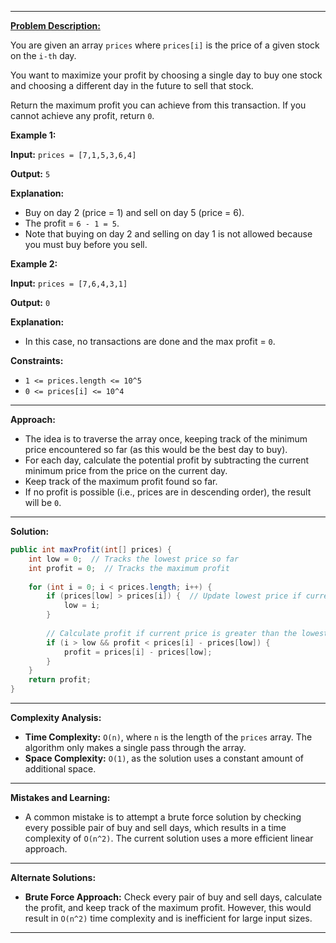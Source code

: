 
---

[**Problem Description:**](https://leetcode.com/problems/best-time-to-buy-and-sell-stock/description/)

You are given an array `prices` where `prices[i]` is the price of a given stock on the `i-th` day.

You want to maximize your profit by choosing a single day to buy one stock and choosing a different day in the future to sell that stock.

Return the maximum profit you can achieve from this transaction. If you cannot achieve any profit, return `0`.

**Example 1:**

**Input:** `prices = [7,1,5,3,6,4]`

**Output:** `5`

**Explanation:** 
- Buy on day 2 (price = 1) and sell on day 5 (price = 6).
- The profit = `6 - 1 = 5`.
- Note that buying on day 2 and selling on day 1 is not allowed because you must buy before you sell.

**Example 2:**

**Input:** `prices = [7,6,4,3,1]`

**Output:** `0`

**Explanation:** 
- In this case, no transactions are done and the max profit = `0`.

**Constraints:**

- `1 <= prices.length <= 10^5`
- `0 <= prices[i] <= 10^4`

---

**Approach:**

- The idea is to traverse the array once, keeping track of the minimum price encountered so far (as this would be the best day to buy).
- For each day, calculate the potential profit by subtracting the current minimum price from the price on the current day.
- Keep track of the maximum profit found so far.
- If no profit is possible (i.e., prices are in descending order), the result will be `0`.

---

**Solution:**

```java
public int maxProfit(int[] prices) {
    int low = 0;  // Tracks the lowest price so far
    int profit = 0;  // Tracks the maximum profit
    
    for (int i = 0; i < prices.length; i++) {
        if (prices[low] > prices[i]) {  // Update lowest price if current price is lower
            low = i;
        }
        
        // Calculate profit if current price is greater than the lowest price
        if (i > low && profit < prices[i] - prices[low]) {
            profit = prices[i] - prices[low];
        }
    }
    return profit;
}
```

---

**Complexity Analysis:**

- **Time Complexity:** `O(n)`, where `n` is the length of the `prices` array. The algorithm only makes a single pass through the array.
- **Space Complexity:** `O(1)`, as the solution uses a constant amount of additional space.

---

**Mistakes and Learning:**

- A common mistake is to attempt a brute force solution by checking every possible pair of buy and sell days, which results in a time complexity of `O(n^2)`. The current solution uses a more efficient linear approach.
  
---

**Alternate Solutions:**

- **Brute Force Approach:** Check every pair of buy and sell days, calculate the profit, and keep track of the maximum profit. However, this would result in `O(n^2)` time complexity and is inefficient for large input sizes.

---
